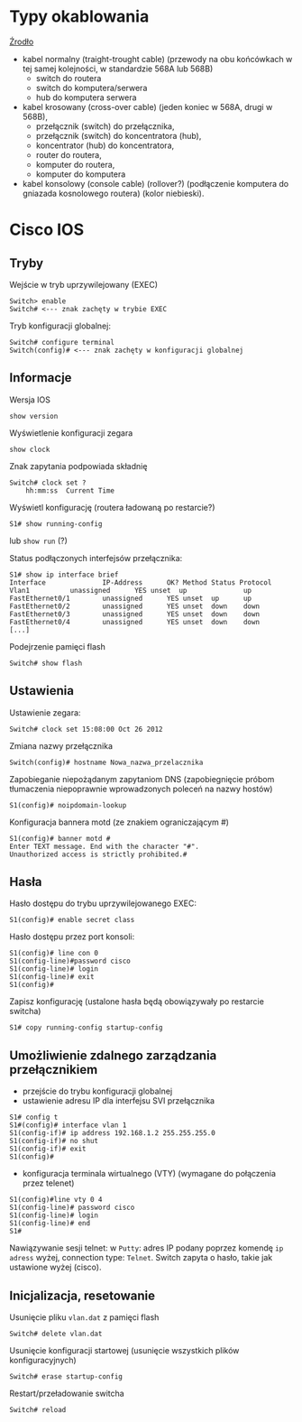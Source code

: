 # Typy okablowania
[Źrodło](http://itfocus.pl/dzial-it/sieci/okablowanie-kabel-normalny-czy-krosowany/)
* kabel normalny (traight-trought cable) (przewody na obu końcówkach w tej samej kolejności, w standardzie 568A lub 568B)
    - switch do routera
    - switch do komputera/serwera
    - hub do komputera serwera
* kabel krosowany (cross-over cable) (jeden koniec w 568A, drugi w 568B),
    - przełącznik (switch) do przełącznika,
    - przełącznik (switch) do koncentratora (hub),
    - koncentrator (hub) do koncentratora,
    - router do routera,
    - komputer do routera,
    - komputer do komputera
* kabel konsolowy (console cable) (rollover?) (podłączenie komputera do gniazada kosnolowego routera) (kolor niebieski).

# Cisco IOS

## Tryby
Wejście w tryb uprzywilejowany (EXEC)
```
Switch> enable
Switch# <--- znak zachęty w trybie EXEC
```

Tryb konfiguracji globalnej:
```
Switch# configure terminal
Switch(config)# <--- znak zachęty w konfiguracji globalnej
```


## Informacje

Wersja IOS
```
show version
```

Wyświetlenie konfiguracji zegara
```
show clock
```
Znak zapytania podpowiada składnię
```
Switch# clock set ?
    hh:mm:ss  Current Time
```

Wyświetl konfigurację (routera ładowaną po restarcie?)
```
S1# show running-config
```
lub `show run` (?)

Status podłączonych interfejsów przełącznika:
```
S1# show ip interface brief
Interface              IP-Address      OK? Method Status Protocol
Vlan1          unassigned      YES unset  up              up
FastEthernet0/1        unassigned      YES unset  up      up
FastEthernet0/2        unassigned      YES unset  down    down
FastEthernet0/3        unassigned      YES unset  down    down
FastEthernet0/4        unassigned      YES unset  down    down
[...] 
```

Podejrzenie pamięci flash
```
Switch# show flash
```

## Ustawienia

Ustawienie zegara:
```
Switch# clock set 15:08:00 Oct 26 2012
```
Zmiana nazwy przełącznika
```
Switch(config)# hostname Nowa_nazwa_przelacznika
```
Zapobieganie niepożądanym zapytaniom DNS (zapobiegnięcie próbom tłumaczenia niepoprawnie  wprowadzonych poleceń na nazwy hostów)
```
S1(config)# noipdomain-lookup
```
Konfiguracja bannera motd (ze znakiem ograniczającym #)
```
S1(config)# banner motd #
Enter TEXT message. End with the character "#".
Unauthorized access is strictly prohibited.#
```

## Hasła

Hasło dostępu do trybu uprzywilejowanego EXEC:
```
S1(config)# enable secret class
```

Hasło dostępu przez port konsoli:
```
S1(config)# line con 0
S1(config-line)#password cisco
S1(config-line)# login
S1(config-line)# exit
S1(config)#
```

Zapisz konfigurację (ustalone hasła będą obowiązywały po restarcie switcha)
```
S1# copy running-config startup-config
```

## Umożliwienie zdalnego zarządzania przełącznikiem
* przejście do trybu konfiguracji globalnej
* ustawienie adresu IP dla interfejsu SVI przełącznika
```
S1# config t
S1#(config)# interface vlan 1
S1(config-if)# ip address 192.168.1.2 255.255.255.0
S1(config-if)# no shut
S1(config-if)# exit
S1(config)#
```

* konfiguracja terminala wirtualnego (VTY) (wymagane do połączenia przez telenet)
```
S1(config)#line vty 0 4
S1(config-line)# password cisco
S1(config-line)# login
S1(config-line)# end
S1#
```

Nawiązywanie sesji telnet: w `Putty`: adres IP podany poprzez komendę `ip adress` wyżej, connection type: `Telnet`. Switch zapyta o hasło, takie jak ustawione wyżej (cisco).

## Inicjalizacja, resetowanie

Usunięcie pliku `vlan.dat` z pamięci flash
```
Switch# delete vlan.dat
```

Usunięcie konfiguracji startowej (usunięcie wszystkich plików konfiguracyjnych)
```
Switch# erase startup-config
```

Restart/przeładowanie switcha
```
Switch# reload
```